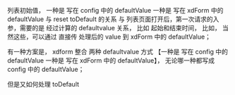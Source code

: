 列表初始值，
一种是 写在 config 中的 defaultValue
一种是 写在 xdForm 中的 defaultValue
与 reset toDefault 的关系
与 列表页面打开后，第一次请求的入参，需要的是 经过计算的 defaultvalue 关系， 比如 起始和结束时间， 比如， 当然这些，可以通过 直接传 处理后的 value 到  xdForm 中的 defaultValue；


有一种方案是， xdform 整合 两种 defaultvalue 方式 【一种是 写在 config 中的 defaultValue  一种是 写在 xdForm 中的 defaultValue】， 无论哪一种都写成 config 中的 defaultValue；


但是又如何处理 toDefault